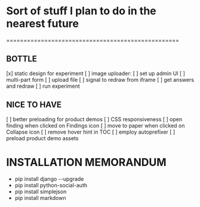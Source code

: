 # Sort of stuff I plan to do in the nearest future
==================================================


## BOTTLE
[x] static design for experiment
[ ] image uploader:
    [ ] set up admin UI
    [ ] multi-part form
    [ ] upload file
    [ ] signal to redraw from iframe
    [ ] get answers and redraw
[ ] run experiment


## NICE TO HAVE
[ ] better preloading for product demos
[ ] CSS responsiveness
[ ] open finding when clicked on Findings icon
[ ] move to paper when clicked on Collapse icon
[ ] remove hover hint in TOC
[ ] employ autoprefixer
[ ] preload product demo assets


# INSTALLATION MEMORANDUM
* pip install django --upgrade
* pip install python-social-auth
* pip install simplejson
* pip install markdown